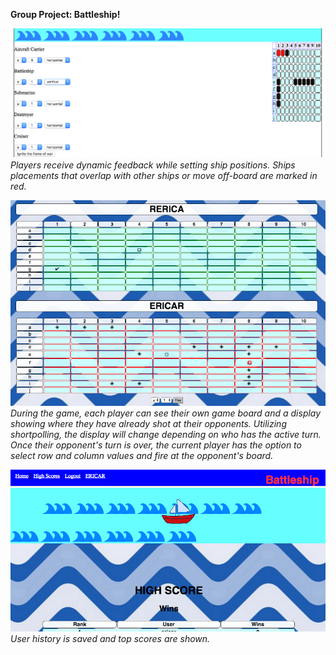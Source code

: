 **Group Project: Battleship!**

![Setting Ships](/app/assets/images/_setships.png)
*Players receive dynamic feedback while setting ship positions. Ships placements that overlap with other ships or move off-board are marked in red.*

![Battle Screen](/app/assets/images/_battlescreen.png)
*During the game, each player can see their own game board and a display showing where they have already shot at their opponents. Utilizing shortpolling, the display will change depending on who has the active turn. Once their opponent's turn is over, the current player has the option to select row and column values and fire at the opponent's board.*

![Top Scores](/app/assets/images/_userindex.png)
*User history is saved and top scores are shown.*
